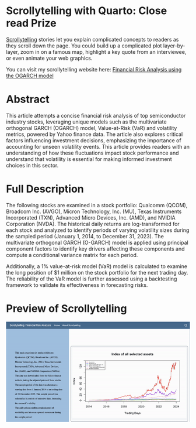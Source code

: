 # Scrollytelling with Quarto: Close read Prize

[Scrollytelling](https://posit.co/blog/closeread-prize-announcement/) stories let you explain complicated concepts to readers as they scroll down the page. You could build up a complicated plot layer-by-layer, zoom in on a famous map, highlight a key quote from an interviewee, or even animate your web graphics.

You can visit my scrollytelling website here: [Financial Risk Analysis using the OGARCH model](https://erica-prog.github.io/)

# Abstract 

This article attempts a concise financial risk analysis of top semiconductor industry stocks, leveraging unique models such as the multivariate orthogonal GARCH (OGARCH) model, Value-at-Risk (VaR) and volatility metrics, powered by Yahoo finance data. The article also explores critical factors influencing investment decisions, emphasizing the importance of accounting for unseen volatility events. This article provides readers with an understanding of how these fluctuations impact stock performance and understand that volatility is essential for making informed investment choices in this sector.

# Full Description 

The following stocks are examined in a stock portfolio: Qualcomm (QCOM), Broadcom Inc. (AVGO), Micron Technology, Inc. (MU), Texas Instruments Incorporated (TXN), Advanced Micro Devices, Inc. (AMD), and NVIDIA Corporation (NVDA). The historical daily returns are log-transformed for each stock and analyzed to identify periods of varying volatility sizes during the sampled period (January 1, 2014, to December 31, 2023). The multivariate orthogonal GARCH (O-GARCH) model is applied using principal component factors to identify key drivers affecting these components and compute a conditional variance matrix for each period.

Additionally, a 1% value-at-risk model (VaR) model is calculated to examine the long position of $1 million on the stock portfolio for the next trading day. The reliability of the VaR model is further assessed using a backtesting framework to validate its effectiveness in forecasting risks.

# Preview of Scrollytelling 

![preview of my scrollytellying page](https://github.com/erica-prog/erica-prog.github.io/blob/main/image/preview_scrollytelling.gif)

